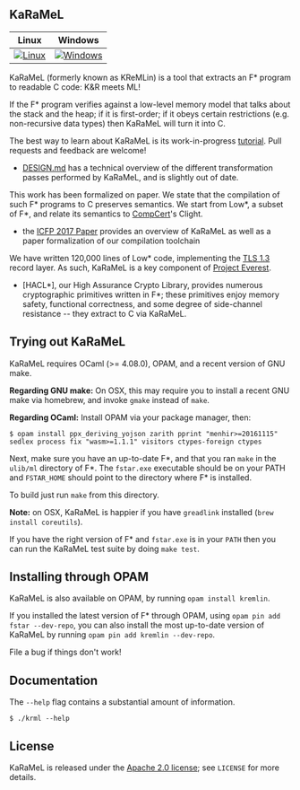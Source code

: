 KaRaMeL
-------

| Linux | Windows |
|---------|-------|
| [![Linux](https://msr-project-everest.visualstudio.com/Everest/_apis/build/status/Kremlin/Kremlin-Linux?branchName=master)](https://msr-project-everest.visualstudio.com/Everest/_build/latest?definitionId=38&branchName=master) | [![Windows](https://msr-project-everest.visualstudio.com/Everest/_apis/build/status/Kremlin/Kremlin-Windows?branchName=master)](https://msr-project-everest.visualstudio.com/Everest/_build/latest?definitionId=40&branchName=master) |

KaRaMeL (formerly known as KReMLin) is a tool that extracts an F\* program to
readable C code: K&R meets ML!

If the F\* program verifies against a low-level memory model that talks about
the stack and the heap; if it is first-order; if it obeys certain restrictions
(e.g. non-recursive data types) then KaRaMeL will turn it into C.

The best way to learn about KaRaMeL is its work-in-progress
[tutorial](https://fstarlang.github.io/lowstar/html/). Pull requests and
feedback are welcome!

- [DESIGN.md](DESIGN.md) has a technical overview of the different
  transformation passes performed by KaRaMeL, and is slightly out of date.

This work has been formalized on paper. We state that the compilation of
such F\* programs to C preserves semantics. We start from Low\*, a subset of
F\*, and relate its semantics to [CompCert](http://compcert.inria.fr/)'s Clight.
- the [ICFP 2017 Paper] provides an overview of KaRaMeL as well
  as a paper formalization of our compilation toolchain

We have written 120,000 lines of Low\* code, implementing the [TLS
1.3](https://tlswg.github.io/tls13-spec/) record layer. As such, KaRaMeL is a
key component of [Project Everest](https://project-everest.github.io/).
- [HACL\*], our High Assurance Crypto Library, provides numerous cryptographic
  primitives written in F\*; these primitives enjoy memory safety, functional
  correctness, and some degree of side-channel resistance -- they extract to C
  via KaRaMeL.

[ML Workshop Paper]: https://jonathan.protzenko.fr/papers/ml16.pdf
[HACL*]: https://github.com/mitls/hacl-star/
[ICFP 2017 Paper]: https://arxiv.org/abs/1703.00053

## Trying out KaRaMeL

KaRaMeL requires OCaml (>= 4.08.0), OPAM, and a recent version of GNU make.

**Regarding GNU make:** On OSX, this may require you to install a recent GNU
make via homebrew, and invoke `gmake` instead of `make`.

**Regarding OCaml:** Install OPAM via your package manager, then:

`$ opam install ppx_deriving_yojson zarith pprint "menhir>=20161115" sedlex process fix "wasm>=1.1.1" visitors ctypes-foreign ctypes`

Next, make sure you have an up-to-date F\*, and that you ran `make` in the
`ulib/ml` directory of F\*. The `fstar.exe` executable should be on your PATH
and `FSTAR_HOME` should point to the directory where F\* is installed.

To build just run `make` from this directory.

**Note:** on OSX, KaRaMeL is happier if you have `greadlink` installed (`brew
install coreutils`).

If you have the right version of F\* and `fstar.exe` is in your `PATH` then you
can run the KaRaMeL test suite by doing `make test`.

## Installing through OPAM

KaRaMeL is also available on OPAM, by running `opam install kremlin`.

If you installed the latest version of F\* through OPAM, using `opam pin add fstar --dev-repo`,
you can also install the most up-to-date version of KaRaMeL by running `opam pin add kremlin --dev-repo`.

File a bug if things don't work!

## Documentation

The `--help` flag contains a substantial amount of information.

```
$ ./krml --help
```

## License

KaRaMeL is released under the [Apache 2.0 license]; see `LICENSE` for more details.

[Apache 2.0 license]: https://www.apache.org/licenses/LICENSE-2.0
